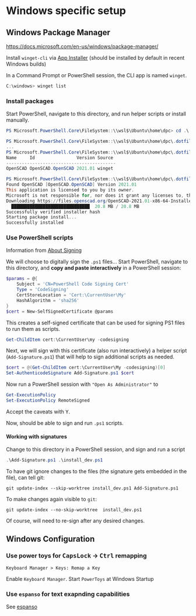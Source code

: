 # Windows specific setup

## Windows Package Manager

<https://docs.microsoft.com/en-us/windows/package-manager/>

Install `winget-cli` via [App Installer](https://www.microsoft.com/en-us/p/app-installer/9nblggh4nns1) (should  be installed by default in recent Windows builds)

In a Command Prompt or PowerShell session, the CLI app is named `winget`.

```powershell
C:\windows> winget list
```

### Install packages

Start PowerShell, navigate to this directory, and run helper scripts or install manually.

```powershell
PS Microsoft.PowerShell.Core\FileSystem::\\wsl$\Ubuntu\home\dpc> cd .\.dotfiles\@windows\

PS Microsoft.PowerShell.Core\FileSystem::\\wsl$\Ubuntu\home\dpc\.dotfiles\@windows> .\install_basics.bat
...
PS Microsoft.PowerShell.Core\FileSystem::\\wsl$\Ubuntu\home\dpc\.dotfiles\@windows> winget search openscad
Name     Id                Version Source
------------------------------------------
OpenSCAD OpenSCAD.OpenSCAD 2021.01 winget

PS Microsoft.PowerShell.Core\FileSystem::\\wsl$\Ubuntu\home\dpc\.dotfiles\@windows> winget install OpenSCAD.OpenSCAD
Found OpenSCAD [OpenSCAD.OpenSCAD] Version 2021.01
This application is licensed to you by its owner.
Microsoft is not responsible for, nor does it grant any licenses to, third-party packages.
Downloading https://files.openscad.org/OpenSCAD-2021.01-x86-64-Installer.exe
  ██████████████████████████████  20.8 MB / 20.8 MB
Successfully verified installer hash
Starting package install...
Successfully installed
```

### Use PowerShell scripts

Information from [About Signing](https://docs.microsoft.com/en-us/powershell/module/microsoft.powershell.core/about/about_signing?view=powershell-7.2)

We will choose to digitally sign the `.ps1` files... Start PowerShell, navigate to this directory, and **copy and paste interactively** in a PowerShell session:

```powershell
$params = @{
    Subject = 'CN=PowerShell Code Signing Cert'
    Type = 'CodeSigning'
    CertStoreLocation = 'Cert:\CurrentUser\My'
    HashAlgorithm = 'sha256'
}
$cert = New-SelfSignedCertificate @params
```

This creates a self-signed certificate that can be used for signing PS1 files to run them as scripts.  

```powershell
Get-ChildItem cert:\CurrentUser\my -codesigning
```

Next, we will sign with this certificate (also run interactively) a helper script (`Add-Signature.ps1`) that will help to sign additional scripts as needed. 

```powershell
$cert = @(Get-ChildItem cert:\CurrentUser\My -codesigning)[0]
Set-AuthenticodeSignature Add-Signature.ps1 $cert
```

Now run a PowerShell session with `"Open As Administrator"` to 

```powershell
Get-ExecutionPolicy
Set-ExecutionPolicy RemoteSigned
```

Accept the caveats with <kbd>Y</kbd>.

Now, should be able to sign and run `.ps1` scripts. 

#### Working with signatures

Change to this directory in a PowerShell session, and sign and run a script

```powershell
.\Add-Signature.ps1 .\install_dev.ps1
```

To have git ignore changes to the files (the signature gets embedded in the file), can tell git:

```shell
git update-index --skip-worktree install_dev.ps1 Add-Signature.ps1
```

To make changes again visible to `git`:

```shell
git update-index --no-skip-worktree  install_dev.ps1
```

Of course, will need to re-sign after any desired changes.

## Windows Configuration

### Use power toys for <kbd>CapsLock</kbd> -> <kbd>Ctrl</kbd> remapping

`Keyboard Manager > Keys: Remap a Key`

Enable `Keyboard Manager`. Start `PowerToys` at Windows Startup

### Use `espanso` for text exapnding capabilities

See [espanso](../espanso/README.md#windows)